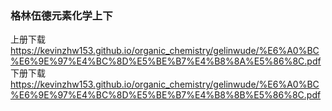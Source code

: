 ### 格林伍德元素化学上下
上册下载 https://kevinzhw153.github.io/organic_chemistry/gelinwude/%E6%A0%BC%E6%9E%97%E4%BC%8D%E5%BE%B7%E4%B8%8A%E5%86%8C.pdf
下册下载 https://kevinzhw153.github.io/organic_chemistry/gelinwude/%E6%A0%BC%E6%9E%97%E4%BC%8D%E5%BE%B7%E4%B8%8B%E5%86%8C.pdf

